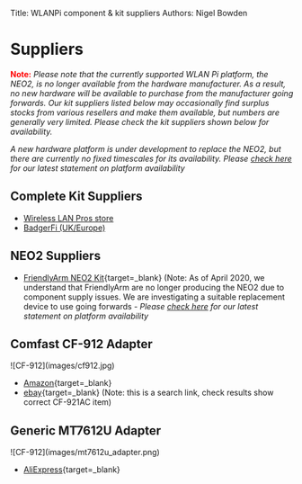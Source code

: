 Title: WLANPi component & kit suppliers
Authors: Nigel Bowden

# Suppliers

<span style="color: red">**Note:**</span> _Please note that the currently supported WLAN Pi platform, the NEO2, is no longer available from the hardware manufacturer. As a result, no new hardware will be available to purchase from the manufacturer going forwards. Our kit suppliers listed below may occasionally find surplus stocks from various resellers and make them available, but numbers are generally very limited. Please check the kit suppliers shown below for availability._

_A new hardware platform is under development to replace the NEO2, but there are currently no fixed timescales for its availability. Please [check here][availability] for our latest statement on platform availability_


## Complete Kit Suppliers

- [Wireless LAN Pros store][WLPC_Store]
- [BadgerFi (UK/Europe)][Nick_UK]

## NEO2 Suppliers

- [FriendlyArm NEO2 Kit][NEO2]{target=_blank} (Note: As of April 2020, we understand that FriendlyArm are no longer producing the NEO2 due to component supply issues. We are investigating a suitable replacement device to use going forwards - _Please [check here][availability] for our latest statement on platform availability_

## Comfast CF-912 Adapter
<div>
![CF-912](images/cf912.jpg)
</div>

- [Amazon][CF912]{target=_blank}
- [ebay][CF912_ebay]{target=_blank} (Note: this is a search link, check results show correct CF-921AC item)

## Generic MT7612U Adapter
<div>
![CF-912](images/mt7612u_adapter.png)
</div>

- [AliExpress][aliexpress]{target=_blank}

<!-- Link list -->
[WLPC_Store]: http://www.wlanpros.com/product-category/store/
[NEO2]: https://www.friendlyarm.com/index.php?route=product/product&product_id=189
[CF912]: https://amzn.to/2R9niFs
[CF912_ebay]: https://www.ebay.com/sch/i.html?_from=R40&_trksid=m570.l1313&_nkw=comfast+cf-912ac&_sacat=0
[Nick_UK]: http://badgerwifi.co.uk/store
[aliexpress]: https://www.aliexpress.com/item/4000048659616.html
[news]: news.md
[availability]: faq.md#i-hear-the-neo2-is-no-longer-available-when-will-replacement-hardware-be-available
